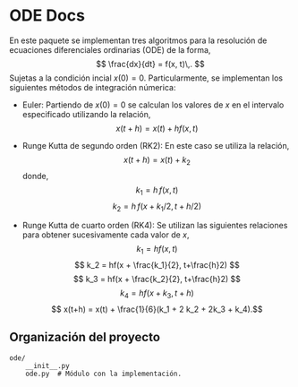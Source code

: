 # ODE Docs

En este paquete se implementan tres algoritmos para la resolución
de ecuaciones diferenciales ordinarias (ODE) de la forma,
$$
    \frac{dx}{dt} = f(x, t)\,.
$$ 
Sujetas a la condición incial $x(0) = 0$.
Particularmente, se implementan los siguientes métodos de integración númerica:

- Euler: Partiendo de $x(0) = 0$ se calculan los valores de $x$ en el intervalo especificado utilizando la relación,
$$x(t + h) = x(t) + h f(x, t)$$

- Runge Kutta de segundo orden (RK2): En este caso se utiliza la relación,
$$x(t + h) = x(t) + k_2$$
donde,
$$ k_1 = h\,f(x,t)
$$
$$ k_2 = h\,f(x + k_1/2, t + h/2)
$$
- Runge Kutta de cuarto orden (RK4): Se utilizan las siguientes relaciones para obtener sucesivamente cada valor de $x$,
$$ k_1 = hf(x, t) $$
$$ k_2 = hf(x + \frac{k_1}{2}, t+\frac{h}2) $$
$$ k_3 = hf(x + \frac{k_2}{2}, t+\frac{h}2) $$
$$ k_4 = hf(x + k_3, t + h) $$
$$ x(t+h) = x(t) + \frac{1}{6}(k_1 + 2 k_2 + 2k_3 + k_4).$$ 

## Organización del proyecto

    ode/
        __init__.py 
        ode.py  # Módulo con la implementación.

